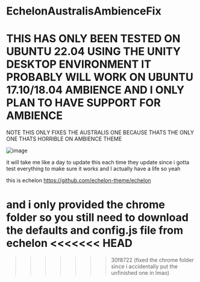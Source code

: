 # EchelonAustralisAmbienceFix

# THIS HAS ONLY BEEN TESTED ON UBUNTU 22.04 USING THE UNITY DESKTOP ENVIRONMENT IT PROBABLY WILL WORK ON UBUNTU 17.10/18.04 AMBIENCE AND I ONLY PLAN TO HAVE SUPPORT FOR AMBIENCE

NOTE THIS ONLY FIXES THE AUSTRALIS ONE BECAUSE THATS THE ONLY ONE THATS HORRIBLE ON AMBIENCE THEME 

![image](https://github.com/user-attachments/assets/2aacaa72-2724-4490-81de-0468bd4c5460)

it will take me like a day to update this each time they update since i gotta test everything to make sure it works and I actually have a life so yeah

this is echelon https://github.com/echelon-theme/echelon

and i only provided the chrome folder so you still need to download the defaults and config.js file from echelon
<<<<<<< HEAD
=======



>>>>>>> 30f8722 (fixed the chrome folder since i accidentally put the unfinished one in lmao)
